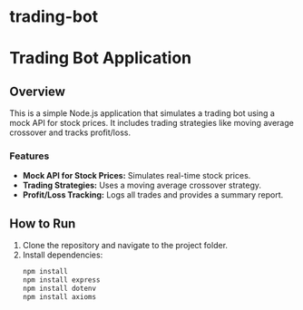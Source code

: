 # trading-bot
# Trading Bot Application

## Overview
This is a simple Node.js application that simulates a trading bot using a mock API for stock prices. It includes trading strategies like moving average crossover and tracks profit/loss.

### Features
- **Mock API for Stock Prices:** Simulates real-time stock prices.
- **Trading Strategies:** Uses a moving average crossover strategy.
- **Profit/Loss Tracking:** Logs all trades and provides a summary report.

## How to Run

1. Clone the repository and navigate to the project folder.
2. Install dependencies:
   ```bash
   npm install
   npm install express
   npm install dotenv
   npm install axioms
